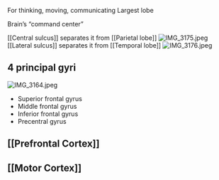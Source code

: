For thinking, moving, communicating
Largest lobe

Brain’s “command center”

\[\[Central sulcus]] separates it from \[\[Parietal lobe]]
![IMG\_3175.jpeg](img_3175.jpeg)
\[\[Lateral sulcus]] separates it from \[\[Temporal lobe]]
![IMG\_3176.jpeg](img_3176.jpeg)

## 4 principal gyri

![IMG\_3164.jpeg](img_3164.jpeg)

* Superior frontal gyrus
* Middle frontal gyrus
* Inferior frontal gyrus
* Precentral gyrus

## \[\[Prefrontal Cortex]]

## \[\[Motor Cortex]]

